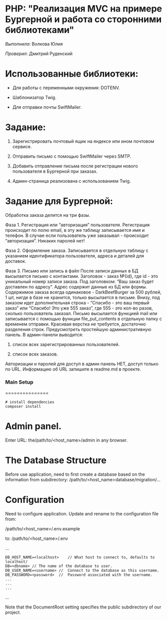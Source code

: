 PHP: "Реализация MVC на примере Бургерной и работа со сторонними библиотеками"
================================================================================

*Выполнила*:  Волкова Юлия

*Проверил*: Дмитрий Руденский

Использованные библиотеки:
===========================

-   Для работы с переменными окружения: DOTENV.

-   Шаблонизатор Twig.

-   Для отправки почты SwiftMailer.

Задание:
========

1. Зарегистрировать почтовый ящик на яндексе или ином почтовом сервисе.

2. Отправить письмо с помощью SwiftMailer через SMTP.

3. Добавить отправление письма после регистрации нового пользователя в Бургерной при заказах​.

4. Админ-страница реализована с использованием Twig. 

Задание для Бургерной:
====================== 

Обработка заказа делится на три фазы.

Фаза 1​. Регистрация или “авторизация” пользователя.
Регистрация происходит по полю email, в эту же таблицу записывается имя и
телефон. В случае если пользователь уже заказывал - происходит “авторизация”.
Никаких паролей нет!

Фаза 2​. Оформление заказа.
Записывается в отдельную таблицу с указанием идентификатора
пользователя, адреса и деталей для доставок.

Фаза 3​. Письмо или запись в файл
После записи данных в БД высылается письмо с контактами. Заголовок - заказ
№{id}, где id - это уникальный номер записи заказа. Под заголовком: “Ваш заказ будет
доставлен по адресу”. Адрес содержит данные из БД или формы. Содержимое заказа
всегда одинаковое - DarkBeefBurger за 500 рублей, 1 шт, нигде в базе не хранится,
только высылается в письме. Внизу, под заказом идет дополнительная строка -
“Спасибо - это ваш первый заказ” или “Спасибо! Это уже 555 заказ”, где 555 - это
кол-во разов, сколько пользователь заказал. Письмо высылается функцией mail или
записывается с помощью функции file_put_contents в отдельную папку с временем
отправки. Красивая верстка не требуется, достаточно разделения строк.
Предусмотреть простейшую административную панель. В админ-панели
выводится:

1. список всех зарегистрированных пользователей.

2. список всех заказов.

Авторизации и паролей для доступ в админ панель НЕТ, доступ только по
URL. Информацию об URL запишите в readme.md в проекте.

### Main Setup
===============

``` console
# install dependencies
composer install
```
Admin panel. 
=============

Enter URL: the/path/to/<host_name>/admin in any browser.


The Database Structure
======================

Before use application, need to first create a database based on the 
information from subdirectory: 
/path/to/<host_name>database/migration/...

Configuration
=============

Need to configure application. Update and rename to the configuration file from:

/path/to/<host_name>/.env.example  

to: /path/to/<host_name>/.env

...

	DB_HOST_NAME=<localhost>    // What host to connect to, defaults to localhost/
    DB=<dbname> // The name of the database to user.
    DB_USER_NAME=<username> //  Connect to the database as this username. 
    DB_PASSWORD=<password>  //  Password associated with the username.
    ...
    ...
    ...
...

Note that the DocumentRoot setting specifies the public subdirectory of our project.
